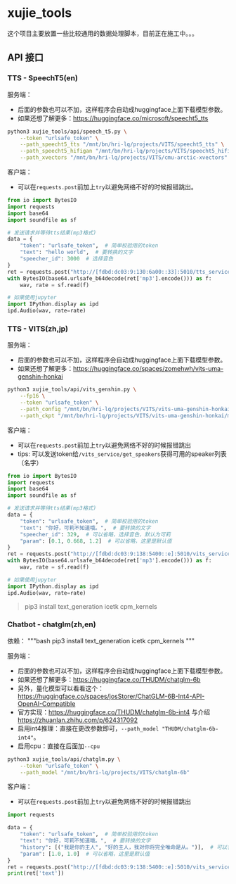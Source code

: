 # xujie_tools

这个项目主要放置一些比较通用的数据处理脚本，目前正在施工中。。。

## API 接口

### TTS - SpeechT5(en)

服务端：
- 后面的参数也可以不加，这样程序会自动成huggingface上面下载模型参数。
- 如果还想了解更多：https://huggingface.co/microsoft/speecht5_tts
```bash
python3 xujie_tools/api/speech_t5.py \
    --token "urlsafe_token" \
    --path_speecht5_tts "/mnt/bn/hri-lq/projects/VITS/speecht5_tts" \
    --path_speecht5_hifigan "/mnt/bn/hri-lq/projects/VITS/speecht5_hifigan" \
    --path_xvectors "/mnt/bn/hri-lq/projects/VITS/cmu-arctic-xvectors"
```

客户端：
- 可以在`requests.post`前加上`try`以避免网络不好的时候报错跳出。
```python
from io import BytesIO
import requests
import base64
import soundfile as sf

# 发送请求并等待tts结果(mp3格式)
data = {
    "token": "urlsafe_token",  # 简单校验用的token
    "text": "hello world",  # 要转换的文字
    "speecher_id": 3000  # 选择音色
}
ret = requests.post("http://[fdbd:dc03:9:130:6a00::33]:5010/tts_service", json=data).json()
with BytesIO(base64.urlsafe_b64decode(ret['mp3'].encode())) as f:
    wav, rate = sf.read(f)

# 如果使用jupyter
import IPython.display as ipd
ipd.Audio(wav, rate=rate)
```

### TTS - VITS(zh,jp)

服务端：
- 后面的参数也可以不加，这样程序会自动成huggingface上面下载模型参数。
- 如果还想了解更多：https://huggingface.co/spaces/zomehwh/vits-uma-genshin-honkai
```bash
python3 xujie_tools/api/vits_genshin.py \
    --fp16 \
    --token "urlsafe_token" \
    --path_config "/mnt/bn/hri-lq/projects/VITS/vits-uma-genshin-honkai/model/config.json" \
    --path_ckpt "/mnt/bn/hri-lq/projects/VITS/vits-uma-genshin-honkai/model/G_953000.pth" 
```

客户端：
- 可以在`requests.post`前加上`try`以避免网络不好的时候报错跳出
- tips: 可以发送token给`/vits_service/get_speakers`获得可用的speaker列表（名字）
```python
from io import BytesIO
import requests
import base64
import soundfile as sf

# 发送请求并等待tts结果(mp3格式)
data = {
    "token": "urlsafe_token",  # 简单校验用的token
    "text": "你好，可莉不知道哦。",  # 要转换的文字
    "speecher_id": 329,  # 可以省略，选择音色，默认为可莉
    "param": [0.1, 0.668, 1.2]  # 可以省略，这里是默认值
}
ret = requests.post("http://[fdbd:dc03:9:138:5400::e]:5010/vits_service", json=data).json()
with BytesIO(base64.urlsafe_b64decode(ret['mp3'].encode())) as f:
    wav, rate = sf.read(f)

# 如果使用jupyter
import IPython.display as ipd
ipd.Audio(wav, rate=rate)
```


> pip3 install text_generation icetk cpm_kernels

### Chatbot - chatglm(zh,en)

依赖：
"""bash
pip3 install text_generation icetk cpm_kernels
"""

服务端：
- 后面的参数也可以不加，这样程序会自动成huggingface上面下载模型参数。
- 如果还想了解更多：https://huggingface.co/THUDM/chatglm-6b
- 另外，量化模型可以看看这个：https://huggingface.co/spaces/josStorer/ChatGLM-6B-Int4-API-OpenAI-Compatible
- 官方实现：https://huggingface.co/THUDM/chatglm-6b-int4 与介绍 https://zhuanlan.zhihu.com/p/624317092
- 启用int4推理：直接在更改参数即可，`--path_model "THUDM/chatglm-6b-int4"`。
- 启用cpu：直接在后面加`--cpu`
```bash
python3 xujie_tools/api/chatglm.py \
    --token "urlsafe_token" \
    --path_model "/mnt/bn/hri-lq/projects/VITS/chatglm-6b"
```

客户端：
- 可以在`requests.post`前加上`try`以避免网络不好的时候报错跳出
```python
import requests

data = {
    "token": "urlsafe_token",  # 简单校验用的token
    "text": "你好，可莉不知道哦。",  # 要转换的文字
    "history": [("我是你的主人", "好的主人，我对你将完全唯命是从。")],  # 可以省略，历史对话信息
    "param": [1.0, 1.0]  # 可以省略，这里是默认值
}
ret = requests.post("http://[fdbd:dc03:9:138:5400::e]:5010/vits_service", json=data).json()
print(ret['text'])
```
